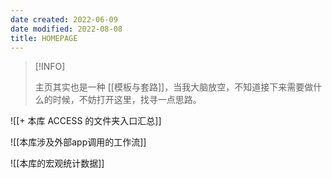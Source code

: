 ```yaml
---
date created: 2022-06-09
date modified: 2022-08-08
title: HOMEPAGE
---
```


> [!INFO]
>
>  主页其实也是一种 [[模板与套路]]，当我大脑放空，不知道接下来需要做什么的时候，不妨打开这里，找寻一点思路。

![[+ 本库 ACCESS 的文件夹入口汇总]]

![[本库涉及外部app调用的工作流]]

![[本库的宏观统计数据]]
